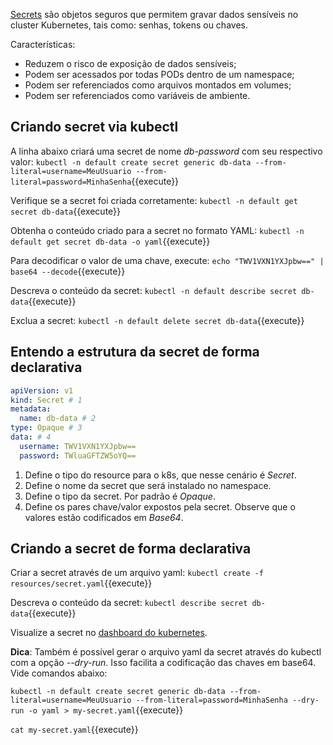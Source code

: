 [Secrets](https://cloud.google.com/kubernetes-engine/docs/concepts/secret) são objetos seguros que permitem gravar dados sensíveis no cluster Kubernetes, tais como: senhas, tokens ou chaves.

Características:
- Reduzem o risco de exposição de dados sensíveis;
- Podem ser acessados por todas PODs dentro de um namespace;
- Podem ser referenciados como arquivos montados em volumes;
- Podem ser referenciados como variáveis de ambiente.

## Criando secret via kubectl

A linha abaixo criará uma secret de nome *db-password* com seu respectivo valor:
`kubectl -n default create secret generic db-data --from-literal=username=MeuUsuario --from-literal=password=MinhaSenha`{{execute}}

Verifique se a secret foi criada corretamente:
`kubectl -n default get secret db-data`{{execute}}

Obtenha o conteúdo criado para a secret no formato YAML:
`kubectl -n default get secret db-data -o yaml`{{execute}}

Para decodificar o valor de uma chave, execute: `echo "TWV1VXN1YXJpbw==" | base64 --decode`{{execute}}

Descreva o conteúdo da secret:
`kubectl -n default describe secret db-data`{{execute}}

Exclua a secret:
`kubectl -n default delete secret db-data`{{execute}}

## Entendo a estrutura da secret de forma declarativa

```yaml
apiVersion: v1
kind: Secret # 1
metadata:
  name: db-data # 2
type: Opaque # 3
data: # 4
  username: TWV1VXN1YXJpbw==
  password: TWluaGFTZW5oYQ==
```

1. Define o tipo do resource para o k8s, que nesse cenário é *Secret*.
2. Define o nome da secret que será instalado no namespace.
3. Define o tipo da secret. Por padrão é *Opaque*.
4. Define os pares chave/valor expostos pela secret. Observe que o valores estão codificados em *Base64*.

## Criando a secret de forma declarativa

Criar a secret através de um arquivo yaml:
`kubectl create -f resources/secret.yaml`{{execute}}

Descreva o conteúdo da secret:
`kubectl describe secret db-data`{{execute}}

Visualize a secret no [dashboard do kubernetes](https://[[HOST_SUBDOMAIN]]-30000-[[KATACODA_HOST]].environments.katacoda.com/).

**Dica**: Também é possível gerar o arquivo yaml da secret através do kubectl com a opção *--dry-run*. Isso facilita a codificação das chaves em base64. Vide comandos abaixo:

`kubectl -n default create secret generic db-data --from-literal=username=MeuUsuario --from-literal=password=MinhaSenha --dry-run -o yaml > my-secret.yaml`{{execute}}

`cat my-secret.yaml`{{execute}}
